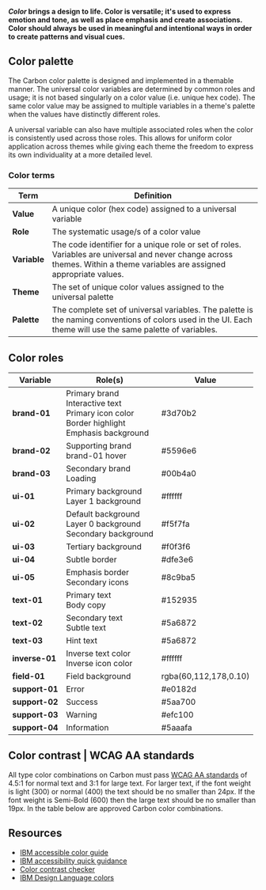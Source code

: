 **_Color_ brings a design to life. Color is versatile; it's used to express emotion and tone, as well as place emphasis and create associations. Color should always be used in meaningful and intentional ways in order to create patterns and visual cues.**

## Color palette

The Carbon color palette is designed and implemented in a themable manner. The universal color variables are determined by common roles and usage; it is not based singularly on a color value (i.e. unique hex code). The same color value may be assigned to multiple variables in a theme's palette when the values have distinctly different roles.

A universal variable can also have multiple associated roles when the color is consistently used across those roles. This allows for uniform color application across themes while giving each theme the freedom to express its own individuality at a more detailed level.

### Color terms

Term | Definition
-----|-----------
**Value** | A unique color (hex code) assigned to a universal variable
**Role** | The systematic usage/s of a color value
**Variable** | The code identifier for a unique role or set of roles. Variables are universal and never change across themes. Within a theme variables are assigned appropriate values.
**Theme** | The set of unique color values assigned to the universal palette
**Palette** | The complete set of universal variables. The palette is the naming conventions of colors used in the UI. Each theme will use the same palette of variables.

## Color roles

Variable | Role(s) | Value
---------|--------|------
**brand-01** | Primary brand <br /> Interactive text <br /> Primary icon color <br /> Border highlight <br /> Emphasis background | #3d70b2
**brand-02** | Supporting brand <br /> brand-01 hover | #5596e6
**brand-03** | Secondary brand <br /> Loading| #00b4a0
**ui-01** | Primary background <br /> Layer 1 background | #ffffff
**ui-02** | Default background <br /> Layer 0 background <br /> Secondary background | #f5f7fa
**ui-03** | Tertiary background | #f0f3f6
**ui-04** | Subtle border | #dfe3e6
**ui-05** | Emphasis border <br /> Secondary icons | #8c9ba5
**text-01** | Primary text <br /> Body copy | #152935
**text-02** | Secondary text <br /> Subtle text | #5a6872
**text-03** | Hint text | #5a6872
**inverse-01** | Inverse text color <br /> Inverse icon color | #ffffff
**field-01** | Field background | rgba(60,112,178,0.10)
**support-01** | Error | #e0182d
**support-02** | Success | #5aa700
**support-03** | Warning | #efc100
**support-04** | Information | #5aaafa

## Color contrast | WCAG AA standards

All type color combinations on Carbon must pass <a href="https://www.w3.org/TR/UNDERSTANDING-WCAG20/visual-audio-contrast-contrast.html" target=blank>WCAG AA standards</a> of 4.5:1 for normal text and 3:1 for large text. For larger text, if the font weight is light (300) or normal (400) the text should be no smaller than 24px. If the font weight is Semi-Bold (600) then the large text should be no smaller than 19px. In the table below are approved Carbon color combinations.

<div data-insert-component="ColorContrast"></div>

## Resources

- <a href="https://www.w3.org/TR/UNDERSTANDING-WCAG20/visual-audio-contrast-contrast.html" target=blank>IBM accessible color guide</a>
- <a href="http://w3-03.ibm.com/able/devtest/quick/" target=blank>IBM accessibility quick guidance</a>
- <a href="https://marijohannessen.github.io/color-contrast-checker/" target=blank>Color contrast checker</a>
- <a href="https://www.ibm.com/design/language/resources/color-library" target=blank>IBM Design Language colors</a>
